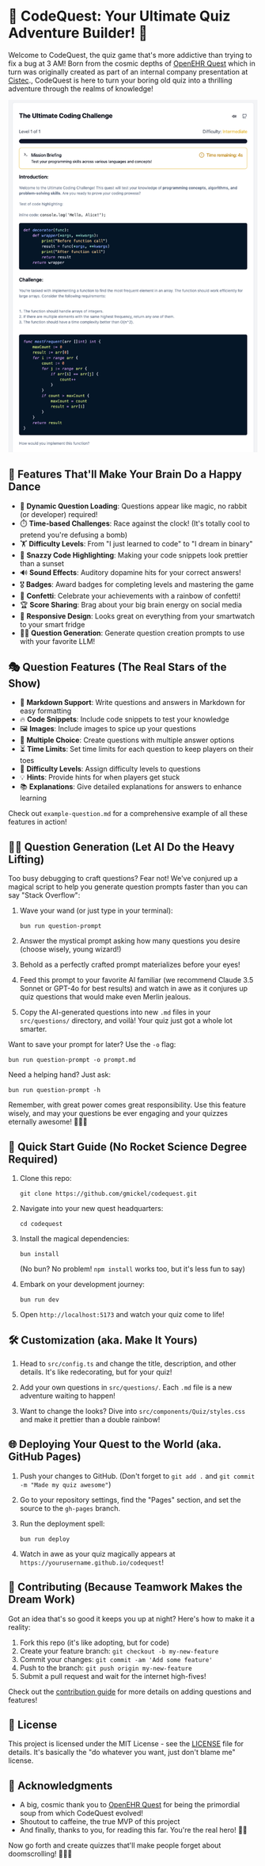 # 🚀 CodeQuest: Your Ultimate Quiz Adventure Builder! 🧠

Welcome to CodeQuest, the quiz game that's more addictive than trying to fix a bug at 3 AM! Born from the cosmic depths of [OpenEHR Quest](https://github.com/gmickel/openehr-quest) which in turn was originally created as part of an internal company presentation at [Cistec](https://github.com/cistec-com)., CodeQuest is here to turn your boring old quiz into a thrilling adventure through the realms of knowledge!

![CodeQuest Screenshot](/images/screenshot.png)

## 🌟 Features That'll Make Your Brain Do a Happy Dance

- 🧠 **Dynamic Question Loading**: Questions appear like magic, no rabbit (or developer) required!
- ⏱️ **Time-based Challenges**: Race against the clock! (It's totally cool to pretend you're defusing a bomb)
- 🏋️ **Difficulty Levels**: From "I just learned to code" to "I dream in binary"
- 🎨 **Snazzy Code Highlighting**: Making your code snippets look prettier than a sunset
- 🔊 **Sound Effects**: Auditory dopamine hits for your correct answers!
- 🎖️ **Badges**: Award badges for completing levels and mastering the game
- 🎊 **Confetti**: Celebrate your achievements with a rainbow of confetti!
- 🏆 **Score Sharing**: Brag about your big brain energy on social media
- 📱 **Responsive Design**: Looks great on everything from your smartwatch to your smart fridge
- 🧙‍♂️ **Question Generation**: Generate question creation prompts to use with your favorite LLM!

## 🎭 Question Features (The Real Stars of the Show)

- 📝 **Markdown Support**: Write questions and answers in Markdown for easy formatting
- 🔥 **Code Snippets**: Include code snippets to test your knowledge
- 🖼️ **Images**: Include images to spice up your questions
- 🧩 **Multiple Choice**: Create questions with multiple answer options
- ⏳ **Time Limits**: Set time limits for each question to keep players on their toes
- 🔢 **Difficulty Levels**: Assign difficulty levels to questions
- 💡 **Hints**: Provide hints for when players get stuck
- 📚 **Explanations**: Give detailed explanations for answers to enhance learning

Check out `example-question.md` for a comprehensive example of all these features in action!

## 🧙‍♂️ Question Generation (Let AI Do the Heavy Lifting)

Too busy debugging to craft questions? Fear not! We've conjured up a magical script to help you generate question prompts faster than you can say "Stack Overflow":

1. Wave your wand (or just type in your terminal):
   ```
   bun run question-prompt
   ```

2. Answer the mystical prompt asking how many questions you desire (choose wisely, young wizard!)

3. Behold as a perfectly crafted prompt materializes before your eyes!

4. Feed this prompt to your favorite AI familiar (we recommend Claude 3.5 Sonnet or GPT-4o for best results) and watch in awe as it conjures up quiz questions that would make even Merlin jealous.

5. Copy the AI-generated questions into new `.md` files in your `src/questions/` directory, and voilà! Your quiz just got a whole lot smarter.

Want to save your prompt for later? Use the `-o` flag:
```
bun run question-prompt -o prompt.md
```

Need a helping hand? Just ask:
```
bun run question-prompt -h
```

Remember, with great power comes great responsibility. Use this feature wisely, and may your questions be ever engaging and your quizzes eternally awesome! 🧙‍♂️✨

## 🚀 Quick Start Guide (No Rocket Science Degree Required)

1. Clone this repo:
   ```
   git clone https://github.com/gmickel/codequest.git
   ```

2. Navigate into your new quest headquarters:
   ```
   cd codequest
   ```

3. Install the magical dependencies:
   ```
   bun install
   ```
   (No bun? No problem! `npm install` works too, but it's less fun to say)

4. Embark on your development journey:
   ```
   bun run dev
   ```

5. Open `http://localhost:5173` and watch your quiz come to life!

## 🛠️ Customization (aka. Make It Yours)

1. Head to `src/config.ts` and change the title, description, and other details. It's like redecorating, but for your quiz!

2. Add your own questions in `src/questions/`. Each `.md` file is a new adventure waiting to happen!

3. Want to change the looks? Dive into `src/components/Quiz/styles.css` and make it prettier than a double rainbow!

## 🌐 Deploying Your Quest to the World (aka. GitHub Pages)

1. Push your changes to GitHub. (Don't forget to `git add .` and `git commit -m "Made my quiz awesome"`)

2. Go to your repository settings, find the "Pages" section, and set the source to the `gh-pages` branch.

3. Run the deployment spell:
   ```
   bun run deploy
   ```

4. Watch in awe as your quiz magically appears at `https://yourusername.github.io/codequest`!

## 🤝 Contributing (Because Teamwork Makes the Dream Work)

Got an idea that's so good it keeps you up at night? Here's how to make it a reality:

1. Fork this repo (it's like adopting, but for code)
2. Create your feature branch: `git checkout -b my-new-feature`
3. Commit your changes: `git commit -am 'Add some feature'`
4. Push to the branch: `git push origin my-new-feature`
5. Submit a pull request and wait for the internet high-fives!

Check out the [contribution guide](CONTRIBUTING.md) for more details on adding questions and features!

## 📜 License

This project is licensed under the MIT License - see the [LICENSE](LICENSE) file for details. It's basically the "do whatever you want, just don't blame me" license.

## 🙏 Acknowledgments

- A big, cosmic thank you to [OpenEHR Quest](https://github.com/gmickel/openehr-quest) for being the primordial soup from which CodeQuest evolved!
- Shoutout to caffeine, the true MVP of this project
- And finally, thanks to you, for reading this far. You're the real hero! 🦸‍♂️

Now go forth and create quizzes that'll make people forget about doomscrolling! 🚀🧠🎉
